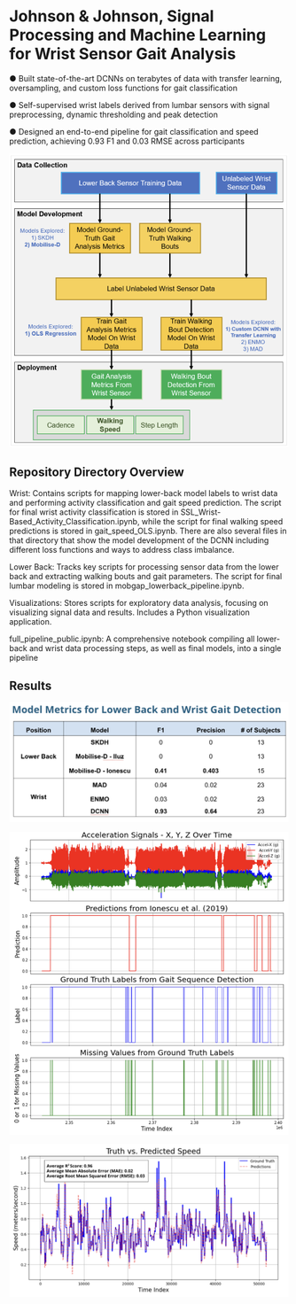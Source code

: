 # Johnson & Johnson, Signal Processing and Machine Learning for Wrist Sensor Gait Analysis

● Built state-of-the-art DCNNs on terabytes of data with transfer learning, oversampling, and custom loss functions for gait classification

● Self-supervised wrist labels derived from lumbar sensors with signal preprocessing, dynamic thresholding and peak detection

● Designed an end-to-end pipeline for gait classification and speed prediction, achieving 0.93 F1 and 0.03 RMSE across participants

![Workflow](https://github.com/katlass/Self-Supervised-Wrist-Gait-Characterization/blob/main/Visualizations/workflow_figure.png)


## Repository Directory Overview
Wrist: Contains scripts for mapping lower-back model labels to wrist data and performing activity classification and gait speed prediction. The script for final wrist activity classification is stored in SSL_Wrist-Based_Activity_Classification.ipynb, while the script for final walking speed predictions is stored in gait_speed_OLS.ipynb. There are also several files in that directory that show the model development of the DCNN including different loss functions and ways to address class imbalance.

Lower Back: Tracks key scripts for processing sensor data from the lower back and extracting walking bouts and gait parameters. The script for final lumbar modeling is stored in mobgap_lowerback_pipeline.ipynb.

Visualizations: Stores scripts for exploratory data analysis, focusing on visualizing signal data and results. Includes a Python visualization application.

full_pipeline_public.ipynb: A comprehensive notebook compiling all lower-back and wrist data processing steps, as well as final models, into a single pipeline

## Results

![Results](https://github.com/katlass/Self-Supervised-Wrist-Gait-Characterization/blob/main/Visualizations/result_metrics.png)

![State Sequence Predictions vs Raw Acceleration Signal](https://github.com/katlass/Self-Supervised-Wrist-Gait-Characterization/blob/main/Visualizations/state_sequence_prediction.png)

![OLS Speed](https://github.com/katlass/Self-Supervised-Wrist-Gait-Characterization/blob/main/Visualizations/gait_speed_visual.png)
